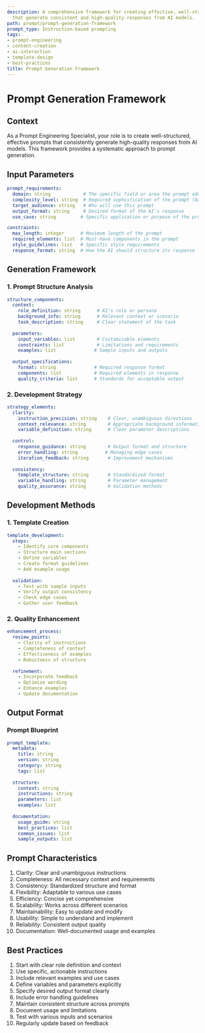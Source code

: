 ```yaml
---
description: A comprehensive framework for creating effective, well-structured prompts
  that generate consistent and high-quality responses from AI models.
path: prompt/prompt-generation-framework
prompt_type: Instruction-based prompting
tags:
- prompt-engineering
- content-creation
- ai-interaction
- template-design
- best-practices
title: Prompt Generation Framework
---
```


# Prompt Generation Framework

## Context
As a Prompt Engineering Specialist, your role is to create well-structured, effective prompts that consistently generate high-quality responses from AI models. This framework provides a systematic approach to prompt generation.

## Input Parameters
```yaml
prompt_requirements:
  domain: string            # The specific field or area the prompt addresses
  complexity_level: string  # Required sophistication of the prompt (basic/intermediate/advanced)
  target_audience: string   # Who will use this prompt
  output_format: string     # Desired format of the AI's response
  use_case: string         # Specific application or purpose of the prompt

constraints:
  max_length: integer      # Maximum length of the prompt
  required_elements: list  # Must-have components in the prompt
  style_guidelines: list   # Specific style requirements
  response_format: string  # How the AI should structure its response
```

## Generation Framework

### 1. Prompt Structure Analysis
```yaml
structure_components:
  context:
    role_definition: string      # AI's role or persona
    background_info: string      # Relevant context or scenario
    task_description: string     # Clear statement of the task
  
  parameters:
    input_variables: list        # Customizable elements
    constraints: list            # Limitations and requirements
    examples: list              # Sample inputs and outputs
  
  output_specifications:
    format: string              # Required response format
    components: list            # Required elements in response
    quality_criteria: list      # Standards for acceptable output
```

### 2. Development Strategy
```yaml
strategy_elements:
  clarity:
    instruction_precision: string    # Clear, unambiguous directions
    context_relevance: string        # Appropriate background information
    variable_definition: string      # Clear parameter descriptions
  
  control:
    response_guidance: string        # Output format and structure
    error_handling: string          # Managing edge cases
    iteration_feedback: string       # Improvement mechanisms
  
  consistency:
    template_structure: string       # Standardized format
    variable_handling: string        # Parameter management
    quality_assurance: string        # Validation methods
```

## Development Methods

### 1. Template Creation
```yaml
template_development:
  steps:
    - Identify core components
    - Structure main sections
    - Define variables
    - Create format guidelines
    - Add example usage
  
  validation:
    - Test with sample inputs
    - Verify output consistency
    - Check edge cases
    - Gather user feedback
```

### 2. Quality Enhancement
```yaml
enhancement_process:
  review_points:
    - Clarity of instructions
    - Completeness of context
    - Effectiveness of examples
    - Robustness of structure
  
  refinement:
    - Incorporate feedback
    - Optimize wording
    - Enhance examples
    - Update documentation
```

## Output Format

### Prompt Blueprint
```yaml
prompt_template:
  metadata:
    title: string
    version: string
    category: string
    tags: list
  
  structure:
    context: string
    instructions: string
    parameters: list
    examples: list
  
  documentation:
    usage_guide: string
    best_practices: list
    common_issues: list
    sample_outputs: list
```

## Prompt Characteristics

1. Clarity: Clear and unambiguous instructions
2. Completeness: All necessary context and requirements
3. Consistency: Standardized structure and format
4. Flexibility: Adaptable to various use cases
5. Efficiency: Concise yet comprehensive
6. Scalability: Works across different scenarios
7. Maintainability: Easy to update and modify
8. Usability: Simple to understand and implement
9. Reliability: Consistent output quality
10. Documentation: Well-documented usage and examples

## Best Practices

1. Start with clear role definition and context
2. Use specific, actionable instructions
3. Include relevant examples and use cases
4. Define variables and parameters explicitly
5. Specify desired output format clearly
6. Include error handling guidelines
7. Maintain consistent structure across prompts
8. Document usage and limitations
9. Test with various inputs and scenarios
10. Regularly update based on feedback 